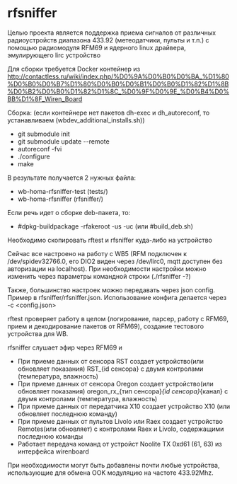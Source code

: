 # rfsniffer
Целью проекта является поддержка приема сигналов от различных радиоустройств диапазона 433.92 (метеодатчики, пульты и т.п.) с помощью радиомодуля RFM69 и ядерного linux драйвера, эмулирующего lirc устройство

Для сборки требуется Docker контейнер из http://contactless.ru/wiki/index.php/%D0%9A%D0%B0%D0%BA_%D1%80%D0%B0%D0%B7%D1%80%D0%B0%D0%B1%D0%B0%D1%82%D1%8B%D0%B2%D0%B0%D1%82%D1%8C_%D0%9F%D0%9E_%D0%B4%D0%BB%D1%8F_Wiren_Board

Сборка:
(если контейнере нет пакетов dh-exec и dh_autoreconf, то устанавливаем (wbdev_additional_installs.sh)) 
- git submodule init
- git submodule update --remote
- autoreconf -fvi  
- ./configure 
- make


В результате получается 2 нужных файла:
- wb-homa-rfsniffer-test (tests/)
- wb-homa-rfsniffer (rfsniffer/)


Если речь идет о сборке deb-пакета, то:
- #dpkg-buildpackage -rfakeroot -us -uc
(или #build_deb.sh)

Необходимо скопировать rftest и rfsniffer куда-либо на устройство

Cейчас все настроено на работу с WB5 (RFM подключен к /dev/spidev32766.0, его DIO2 виден через /dev/lirc0, mqtt доступен без авторизации на localhost). При необходимости настройки можно изменить через параметры командной строки (./rfsniffer -?)

Также, большинство настроек можно передавать через json config. Пример в rfsniffer/rfsniffer.json. Использование конфига делается через -c <config.json>

rftest проверяет работу в целом (логирование, парсер, работу с RFM69, прием и декодирование пакетов от RFM69), создание тестового устройства для WB.

rfsniffer слушает эфир через RFM69 и 
- При приеме данных от сенсора RST создает устройство(или обновляет показания) RST_{id сенсора} с двумя контролами (температура, влажность)
- При приеме данных от сенсора Oregon создает устройство(или обновляет показания) oregon_rx_{тип сенсора}_{id сенсора}_{канал} с двумя контролами (температура, влажность)
- При приеме данных от передатчика X10 создает устройство X10 (или обновляет последнюю команду)
- При приеме данных от пультов Livolo или Raex создает устройство Remotes(или обновляет) с контролами Raex и Livolo, содержащими последнюю команды
- Работает передача команд от устройст Noolite TX 0xd61 (61, 63) из интерфейса wirenboard

При необходимости могут быть добавлены почти любые устройства, использующие для обмена OOK модуляцию на частоте 433.92Mhz. 
